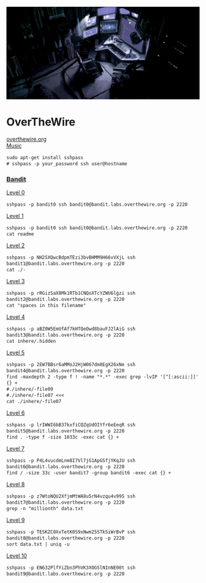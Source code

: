 ![alt text](img/workplace.png "We're hackers, and we are good-looking. We are the 1%")

# OverTheWire
[overthewire.org](https://overthewire.org/)  
[Music](https://www.youtube.com/watch?v=72LUL1hhXdc)


```shell
sudo apt-get install sshpass
# sshpass -p your_password ssh user@hostname
```
### [Bandit](https://overthewire.org/wargames/bandit/)
[Level 0](https://overthewire.org/wargames/bandit/bandit0.html)

```shell
sshpass -p bandit0 ssh bandit0@bandit.labs.overthewire.org -p 2220
```

[Level 1](https://overthewire.org/wargames/bandit/bandit1.html)

```shell
sshpass -p bandit0 ssh bandit0@bandit.labs.overthewire.org -p 2220
cat readme 
```

[Level 2](https://overthewire.org/wargames/bandit/bandit2.html)

```shell
sshpass -p NH2SXQwcBdpmTEzi3bvBHMM9H66vVXjL ssh bandit1@bandit.labs.overthewire.org -p 2220
cat ./-
```

[Level 3](https://overthewire.org/wargames/bandit/bandit3.html)

```shell
sshpass -p rRGizSaX8Mk1RTb1CNQoXTcYZWU6lgzi ssh bandit2@bandit.labs.overthewire.org -p 2220
cat "spaces in this filename"
```

[Level 4](https://overthewire.org/wargames/bandit/bandit4.html)

```shell
sshpass -p aBZ0W5EmUfAf7kHTQeOwd8bauFJ2lAiG ssh bandit3@bandit.labs.overthewire.org -p 2220
cat inhere/.hidden
```

[Level 5](https://overthewire.org/wargames/bandit/bandit5.html)

```shell
sshpass -p 2EW7BBsr6aMMoJ2HjW067dm8EgX26xNe ssh bandit4@bandit.labs.overthewire.org -p 2220
find -maxdepth 2 -type f ! -name "*.*" -exec grep -lvIP '[^[:ascii:]]' {} +
#./inhere/-file09
#./inhere/-file07 <<<
cat ./inhere/-file07
```

[Level 6](https://overthewire.org/wargames/bandit/bandit6.html)

```shell
sshpass -p lrIWWI6bB37kxfiCQZqUdOIYfr6eEeqR ssh bandit5@bandit.labs.overthewire.org -p 2220
find . -type f -size 1033c -exec cat {} +
```

[Level 7](https://overthewire.org/wargames/bandit/bandit7.html)

```shell
sshpass -p P4L4vucdmLnm8I7Vl7jG1ApGSfjYKqJU ssh bandit6@bandit.labs.overthewire.org -p 2220
find / -size 33c -user bandit7 -group bandit6 -exec cat {} +
```

[Level 8](https://overthewire.org/wargames/bandit/bandit8.html)

```shell
sshpass -p z7WtoNQU2XfjmMtWA8u5rN4vzqu4v99S ssh bandit7@bandit.labs.overthewire.org -p 2220
grep -n "millionth" data.txt
```

[Level 9](https://overthewire.org/wargames/bandit/bandit9.html)

```shell
sshpass -p TESKZC0XvTetK0S9xNwm25STk5iWrBvP ssh bandit8@bandit.labs.overthewire.org -p 2220
sort data.txt | uniq -u
```

[Level 10](https://overthewire.org/wargames/bandit/bandit10.html)

```shell
sshpass -p EN632PlfYiZbn3PhVK3XOGSlNInNE00t ssh bandit9@bandit.labs.overthewire.org -p 2220
```